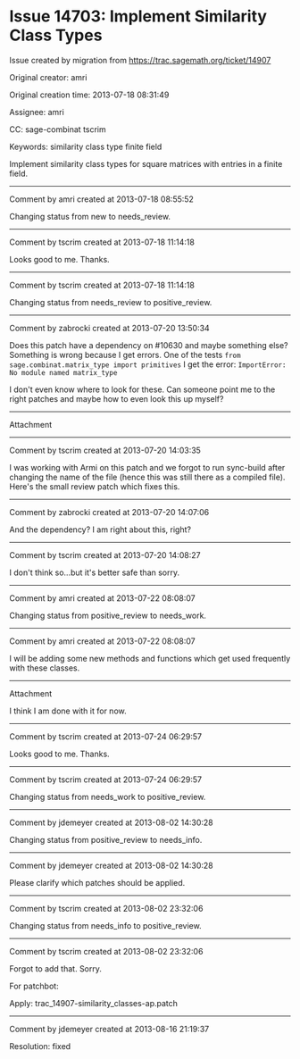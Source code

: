 # Issue 14703: Implement Similarity Class Types

Issue created by migration from https://trac.sagemath.org/ticket/14907

Original creator: amri

Original creation time: 2013-07-18 08:31:49

Assignee: amri

CC:  sage-combinat tscrim

Keywords: similarity class type finite field

Implement similarity class types for square matrices with entries in a finite field.


---

Comment by amri created at 2013-07-18 08:55:52

Changing status from new to needs_review.


---

Comment by tscrim created at 2013-07-18 11:14:18

Looks good to me. Thanks.


---

Comment by tscrim created at 2013-07-18 11:14:18

Changing status from needs_review to positive_review.


---

Comment by zabrocki created at 2013-07-20 13:50:34

Does this patch have a dependency on #10630 and maybe something else? Something is wrong because I get errors.
One of the tests `from sage.combinat.matrix_type import primitives` I get the error:
`ImportError: No module named matrix_type`

I don't even know where to look for these.  Can someone point me to the right patches and maybe how to even look this up myself?


---

Attachment


---

Comment by tscrim created at 2013-07-20 14:03:35

I was working with Armi on this patch and we forgot to run sync-build after changing the name of the file (hence this was still there as a compiled file). Here's the small review patch which fixes this.


---

Comment by zabrocki created at 2013-07-20 14:07:06

And the dependency?  I am right about this, right?


---

Comment by tscrim created at 2013-07-20 14:08:27

I don't think so...but it's better safe than sorry.


---

Comment by amri created at 2013-07-22 08:08:07

Changing status from positive_review to needs_work.


---

Comment by amri created at 2013-07-22 08:08:07

I will be adding some new methods and functions which get used frequently with these classes.


---

Attachment

I think I am done with it for now.


---

Comment by tscrim created at 2013-07-24 06:29:57

Looks good to me. Thanks.


---

Comment by tscrim created at 2013-07-24 06:29:57

Changing status from needs_work to positive_review.


---

Comment by jdemeyer created at 2013-08-02 14:30:28

Changing status from positive_review to needs_info.


---

Comment by jdemeyer created at 2013-08-02 14:30:28

Please clarify which patches should be applied.


---

Comment by tscrim created at 2013-08-02 23:32:06

Changing status from needs_info to positive_review.


---

Comment by tscrim created at 2013-08-02 23:32:06

Forgot to add that. Sorry.

For patchbot:

Apply: trac_14907-similarity_classes-ap.patch


---

Comment by jdemeyer created at 2013-08-16 21:19:37

Resolution: fixed
